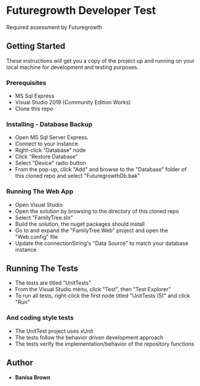 # Futuregrowth Developer Test

Required assessment by Futuregrowth

## Getting Started

These instructions will get you a copy of the project up and running on your local machine for development and testing purposes. 

### Prerequisites

- MS Sql Express
- Visual Studio 2019 (Community Edition Works)
- Clone this repo

### Installing - Database Backup

- Open MS Sql Server Express. 
- Connect to your instance.
- Right-click "Database" node
- Click "Restore Database"
- Select "Device" radio button
- From the pop-up, click "Add" and browse to the "Database" folder of this cloned repo and select "FuturegrowthDb.bak"

### Running The Web App

- Open Visual Studio
- Open the solution by browsing to the directory of this cloned repo
- Select "FamilyTree.sln"
- Build the solution, the nuget packages should install
- Go to and expand the "FamilyTree.Web" project and open the "Web.config" file
- Update the connectionString's "Data Source" to match your database instance 

## Running The Tests

- The tests are titled "UnitTests" 
- From the Visual Studio menu, click "Test", then "Test Explorer" 
- To run all tests, right-click the first node titled "UnitTests (5)" and click "Run"

### And coding style tests

- The UnitTest project uses xUnit
- The tests follow the behavior driven development approach
- The tests verify the implementation/behavior of the repository functions

## Author

* **Banisa Brown** 

